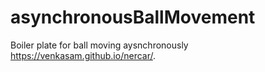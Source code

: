 # asynchronousBallMovement
Boiler plate for ball moving aysnchronously
https://venkasam.github.io/nercar/.
